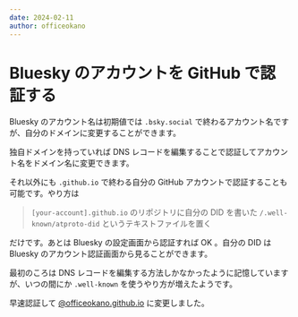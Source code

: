```yaml
---
date: 2024-02-11
author: officeokano
---
```

# Bluesky のアカウントを GitHub で認証する

Bluesky のアカウント名は初期値では `.bsky.social` で終わるアカウント名ですが、自分のドメインに変更することができます。

独自ドメインを持っていれば DNS レコードを編集することで認証してアカウント名をドメイン名に変更できます。

それ以外にも `.github.io` で終わる自分の GitHub アカウントで認証することも可能です。やり方は

> `[your-account].github.io` のリポジトリに自分の DID を書いた `/.well-known/atproto-did` というテキストファイルを置く

だけです。あとは Bluesky の設定画面から認証すれば OK 。自分の DID は Bluesky のアカウント認証画面から見ることができます。

最初のころは DNS レコードを編集する方法しかなかったように記憶していますが、いつの間にか `.well-known` を使うやり方が増えたようです。

早速認証して [@officeokano.github.io](https://bsky.app/profile/officeokano.github.io) に変更しました。